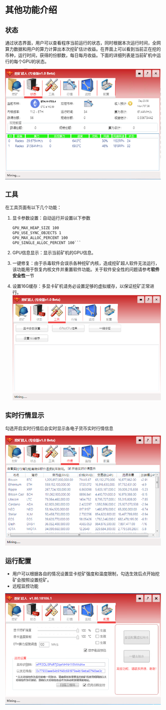 # 其他功能介绍

## 状态

通过状态界面，用户可以查看程序当前运行的状态，同时根据本次运行时间，全网算力数据和用户的算力计算出本次挖矿估计收益。在界面上可以看到当前正在挖的币种，运行时间，获得的份额数，每日每月收益。下面的详细列表是当前矿机中运行的每个GPU的状态。

![Status](IMAGE/Status.PNG)

## 工具

在工具页面有以下几个功能：
1. 显卡参数设置：自动运行并设置以下参数

	```GPU_FORCE_64BIT_PTR 0
    GPU_MAX_HEAP_SIZE 100
    GPU_USE_SYNC_OBJECTS 1
    GPU_MAX_ALLOC_PERCENT 100
    GPU_SINGLE_ALLOC_PERCENT 100```
2. GPU信息显示：显示当前矿机的GPU信息。
3. 一键修复：由于杀毒软件会误杀各种挖矿内核，造成挖矿超人软件无法运行，该功能用于恢复内核文件并重置软件功能。关于软件安全性的问题请参考**软件安全性**一节
4. 设置16G缓存：多显卡矿机请务必设置足够的虚拟缓存，以保证挖矿正常进行。
![Status](IMAGE/TOOL.PNG)

## 实时行情显示

勾选开启实时行情后会实时显示各电子货币实时行情信息

![Status](IMAGE/Index.PNG)

## 运行配置

- 用户可以根据各自的情况设置显卡挖矿强度和温度限制，勾选生效后点开始挖矿会按照设置挖矿。
- 远程监控功能

![Status](IMAGE/config.PNG)
